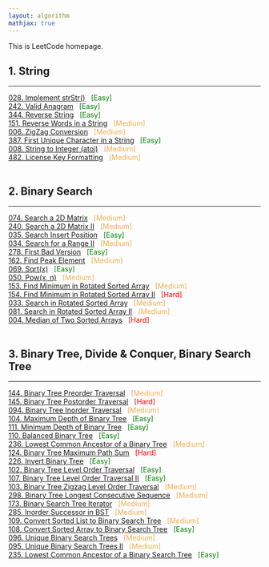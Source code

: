 ```yaml
---
layout: algorithm
mathjax: true
---
```


This is LeetCode homepage.

## 1. String
---

[$028$. Implement strStr()]({{site.baseurl}}/algorithms/leetcode/28) &nbsp; <span style="color:green;">[Easy]</span><br>
[$242$. Valid Anagram]({{site.baseurl}}/algorithms/leetcode/242) &nbsp; <span style="color:green;">[Easy]</span><br>
[$344$. Reverse String]({{site.baseurl}}/algorithms/leetcode/344) &nbsp; <span style="color:green;">[Easy]</span><br>
[$151$. Reverse Words in a String]({{site.baseurl}}/algorithms/leetcode/151) &nbsp; <span style="color:#F0AD4E;">[Medium]</span> <br>
[$006$. ZigZag Conversion]({{site.baseurl}}/algorithms/leetcode/6)  &nbsp; <span style="color:#F0AD4E;">[Medium]</span><br>
[$387$. First Unique Character in a String]({{site.baseurl}}/algorithms/leetcode/387) &nbsp; <span style="color:green;">[Easy]</span><br>
[$008$. String to Integer (atoi)]({{site.baseurl}}/algorithms/leetcode/8) &nbsp; <span style="color:#F0AD4E;">[Medium]</span><br>
[$482$. License Key Formatting]({{site.baseurl}}/algorithms/leetcode/482) &nbsp; <span style="color:#F0AD4E;">[Medium]</span><br>
<br>

## 2. Binary Search
---

[$074$. Search a 2D Matrix]({{site.baseurl}}/algorithms/leetcode/74) &nbsp; <span style="color:#F0AD4E;">[Medium]</span><br>
[$240$. Search a 2D Matrix II]({{site.baseurl}}/algorithms/leetcode/240) &nbsp; <span style="color:#F0AD4E;">[Medium]</span><br>
[$035$. Search Insert Position]({{site.baseurl}}/algorithms/leetcode/35) &nbsp; <span style="color:green;">[Easy]</span><br>
[$034$. Search for a Range II]({{site.baseurl}}/algorithms/leetcode/34) &nbsp; <span style="color:#F0AD4E;">[Medium]</span><br>
[$278$. First Bad Version]({{site.baseurl}}/algorithms/leetcode/278) &nbsp; <span style="color:green;">[Easy]</span><br>
[$162$. Find Peak Element]({{site.baseurl}}/algorithms/leetcode/162) &nbsp; <span style="color:#F0AD4E;">[Medium]</span><br>
[$069$. Sqrt(x)]({{site.baseurl}}/algorithms/leetcode/69) &nbsp; <span style="color:green;">[Easy]</span><br>
[$050$. Pow(x, n)]({{site.baseurl}}/algorithms/leetcode/50) &nbsp; <span style="color:#F0AD4E;">[Medium]</span><br>
[$153$. Find Minimum in Rotated Sorted Array]({{site.baseurl}}/algorithms/leetcode/153) &nbsp; <span style="color:#F0AD4E;">[Medium]</span><br>
[$154$. Find Minimum in Rotated Sorted Array II]({{site.baseurl}}/algorithms/leetcode/154) &nbsp; <span style="color:red;">[Hard]</span><br>
[$033$. Search in Rotated Sorted Array]({{site.baseurl}}/algorithms/leetcode/33) &nbsp; <span style="color:#F0AD4E;">[Medium]</span><br>
[$081$. Search in Rotated Sorted Array II]({{site.baseurl}}/algorithms/leetcode/81) &nbsp; <span style="color:#F0AD4E;">[Medium]</span><br>
[$004$. Median of Two Sorted Arrays]({{site.baseurl}}/algorithms/leetcode/4) &nbsp; <span style="color:red;">[Hard]</span><br>
<br>

## 3. Binary Tree, Divide & Conquer, Binary Search Tree
---
[$144$. Binary Tree Preorder Traversal]({{site.baseurl}}/algorithms/leetcode/144) &nbsp; <span style="color:#F0AD4E;">[Medium]</span><br>
[$145$. Binary Tree Postorder Traversal]({{site.baseurl}}/algorithms/leetcode/145) &nbsp; <span style="color:red;">[Hard]</span><br>
[$094$. Binary Tree Inorder Traversal]({{site.baseurl}}/algorithms/leetcode/94) &nbsp; <span style="color:#F0AD4E;">[Medium]</span><br>
[$104$. Maximum Depth of Binary Tree]({{site.baseurl}}/algorithms/leetcode/104) &nbsp; <span style="color:green;">[Easy]</span><br>
[$111$. Minimum Depth of Binary Tree]({{site.baseurl}}/algorithms/leetcode/111) &nbsp; <span style="color:green;">[Easy]</span><br>
[$110$. Balanced Binary Tree]({{site.baseurl}}/algorithms/leetcode/110) &nbsp; <span style="color:green;">[Easy]</span><br>
[$236$. Lowest Common Ancestor of a Binary Tree]({{site.baseurl}}/algorithms/leetcode/236) &nbsp; <span style="color:#F0AD4E;">[Medium]</span><br>
[$124$. Binary Tree Maximum Path Sum]({{site.baseurl}}/algorithms/leetcode/124) &nbsp; <span style="color:red;">[Hard]</span><br>
[$226$. Invert Binary Tree]({{site.baseurl}}/algorithms/leetcode/226) &nbsp; <span style="color:green;">[Easy]</span><br>
[$102$. Binary Tree Level Order Traversal]({{site.baseurl}}/algorithms/leetcode/102) &nbsp; <span style="color:green;">[Easy]</span><br>
[$107$. Binary Tree Level Order Traversal II]({{site.baseurl}}/algorithms/leetcode/107) &nbsp; <span style="color:green;">[Easy]</span><br>
[$103$. Binary Tree Zigzag Level Order Traversal]({{site.baseurl}}/algorithms/leetcode/103) &nbsp; <span style="color:#F0AD4E;">[Medium]</span><br>
[$298$. Binary Tree Longest Consecutive Sequence]({{site.baseurl}}/algorithms/leetcode/298) &nbsp; <span style="color:#F0AD4E;">[Medium]</span><br>
[$173$. Binary Search Tree Iterator]({{site.baseurl}}/algorithms/leetcode/173) &nbsp; <span style="color:#F0AD4E;">[Medium]</span><br>
[$285$. Inorder Successor in BST]({{site.baseurl}}/algorithms/leetcode/285) &nbsp; <span style="color:#F0AD4E;">[Medium]</span><br>
[$109$. Convert Sorted List to Binary Search Tree]({{site.baseurl}}/algorithms/leetcode/109) &nbsp; <span style="color:#F0AD4E;">[Medium]</span><br>
[$108$. Convert Sorted Array to Binary Search Tree]({{site.baseurl}}/algorithms/leetcode/108) &nbsp; <span style="color:green;">[Easy]</span><br>
[$096$. Unique Binary Search Trees]({{site.baseurl}}/algorithms/leetcode/96) &nbsp; <span style="color:#F0AD4E;">[Medium]</span><br>
[$095$. Unique Binary Search Trees II]({{site.baseurl}}/algorithms/leetcode/95) &nbsp; <span style="color:#F0AD4E;">[Medium]</span><br>
[$235$. Lowest Common Ancestor of a Binary Search Tree]({{site.baseurl}}/algorithms/leetcode/235) &nbsp; <span style="color:green;">[Easy]</span><br>

<br><br>
